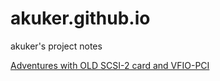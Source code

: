 # akuker.github.io
akuker's project notes


[Adventures with OLD SCSI-2 card and VFIO-PCI](./vfio-pci)
